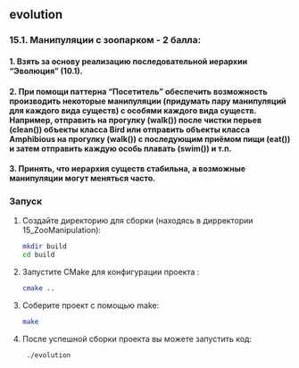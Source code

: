 ## evolution

### 15.1. Манипуляции с зоопарком - 2 балла:
#### 1. Взять за основу реализацию последовательной иерархии “Эволюция” (10.1).
#### 2. При помощи паттерна “Посетитель” обеспечить возможность производить некоторые манипуляции (придумать пару манипуляций для каждого вида существ) с особями каждого вида существ. Например, отправить на прогулку (walk()) после чистки перьев (clean()) объекты класса Bird или отправить объекты класса Amphibious на прогулку (walk()) с последующим приёмом пищи (eat()) и затем отправить каждую особь плавать (swim()) и т.п.
#### 3. Принять, что иерархия существ стабильна, а возможные манипуляции могут меняться часто.




### Запуск

1. Создайте директорию для сборки (находясь в дирректории 15_ZooManipulation):
   ```sh
   mkdir build
   cd build
   ```
2. Запустите CMake для конфигурации проекта :

   ```sh
   cmake ..
   ```


3. Соберите проект с помощью make:
   ```sh
   make
   ```
4. После успешной сборки проекта вы можете запустить код:
   ```sh
    ./evolution
   ```
